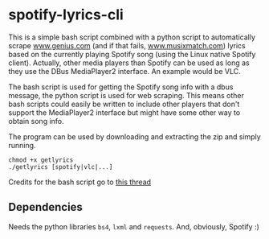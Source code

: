 # spotify-lyrics-cli

This is a simple bash script combined with a python script to automatically scrape www.genius.com (and if that fails, www.musixmatch.com) lyrics based on the currently playing Spotify song (using the Linux native Spotify client). Actually, other media players than Spotify can be used as long as they use the DBus MediaPlayer2 interface. An example would be VLC.

The bash script is used for getting the Spotify song info with a dbus message, the python script is used for web scraping. This means other bash scripts could easily be written to include other players that don't support the MediaPlayer2 interface but might have some other way to obtain song info.

The program can be used by downloading and extracting the zip and simply running.

```
chmod +x getlyrics
./getlyrics [spotify|vlc|...]
```
Credits for the bash script go to [this thread](https://gist.github.com/febuiles/1549991)

## Dependencies

Needs the python libraries `bs4`, `lxml` and `requests`. And, obviously, Spotify :)
